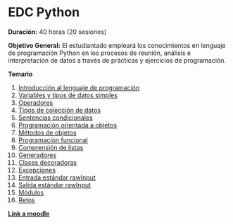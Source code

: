 # EDC Python

**Duración:** 40 horas (20 sesiones)

**Objetivo General:** El estudiantado empleará los conocimientos en lenguaje de programación Python en los procesos de reunión, análisis e interpretación de datos a través de prácticas y ejercicios de programación.

**Temario**

1. [Introducción al lenguaje de programación](./1.IntroduccionLenguajeProgramacion.md)
2. [Variables y tipos de datos simples](./2.VariablesTiposDatosSimples.md)
3. [Operadores](./3.Operadores.md)
4. [Tipos de colección de datos]()
5. [Sentencias condicionales]() 
6. [Programación orientada a objetos]()
7. [Métodos de objetos]()
8. [Programación funcional]()
9. [Comprensión de listas]()
10. [Generadores]()
11. [Clases decoradoras]()
12. [Excepciones]()
13. [Entrada estándar rawInput]()
14. [Salida estándar rawInput]()
15. [Módulos]()
16. [Retos](./16.Retos.md)

[**Link a moodle**](https://educacion.pilares.cdmx.gob.mx/)